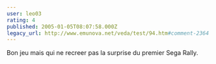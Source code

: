 ```yaml
---
user: leo03
rating: 4
published: 2005-01-05T08:07:58.000Z
legacy_url: http://www.emunova.net/veda/test/94.htm#comment-2364
---
```

Bon jeu mais qui ne recreer pas la surprise du premier Sega Rally.
